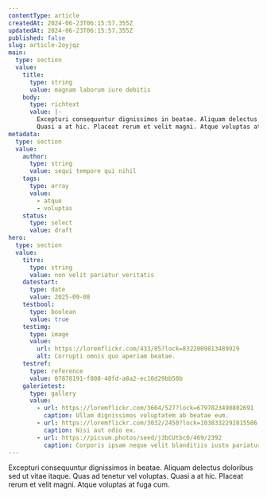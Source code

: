 ```yaml
---
contentType: article
createdAt: 2024-06-23T06:15:57.355Z
updatedAt: 2024-06-23T06:15:57.355Z
published: false
slug: article-2oyjqz
main:
  type: section
  value:
    title:
      type: string
      value: magnam laborum iure debitis
    body:
      type: richtext
      value: |-
        Excepturi consequuntur dignissimos in beatae. Aliquam delectus doloribus sed ut vitae itaque. Quas ad tenetur vel voluptas.
        Quasi a at hic. Placeat rerum et velit magni. Atque voluptas at fuga cum.
metadata:
  type: section
  value:
    author:
      type: string
      value: sequi tempore qui nihil
    tags:
      type: array
      value:
        - atque
        - voluptas
    status:
      type: select
      value: draft
hero:
  type: section
  value:
    titre:
      type: string
      value: non velit pariatur veritatis
    datestart:
      type: date
      value: 2025-09-08
    testbool:
      type: boolean
      value: true
    testimg:
      type: image
      value:
        url: https://loremflickr.com/433/85?lock=8322009813489929
        alt: Corrupti omnis quo aperiam beatae.
    testref:
      type: reference
      value: 07878191-f808-40fd-a8a2-ec10d29bb50b
    galerietest:
      type: gallery
      value:
        - url: https://loremflickr.com/3664/527?lock=6797823490802691
          caption: Ullam dignissimos voluptatem ab beatae eum.
        - url: https://loremflickr.com/3032/2450?lock=1038332292815586
          caption: Nisi aut odio ex.
        - url: https://picsum.photos/seed/j3bCUtbcO/469/2392
          caption: Corporis ipsam neque velit blanditiis iusto pariatur maxime labore.
---
```


Excepturi consequuntur dignissimos in beatae. Aliquam delectus doloribus sed ut vitae itaque. Quas ad tenetur vel voluptas.
Quasi a at hic. Placeat rerum et velit magni. Atque voluptas at fuga cum.